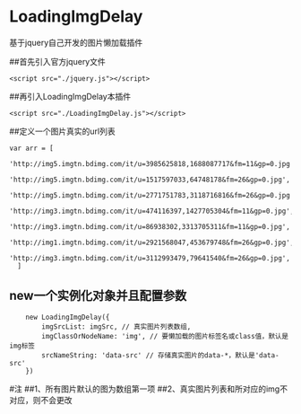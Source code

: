 # LoadingImgDelay
基于jquery自己开发的图片懒加载插件


##首先引入官方jquery文件
```
<script src="./jquery.js"></script>
```

##再引入LoadingImgDelay本插件
```
<script src="./LoadingImgDelay.js"></script>
```

##定义一个图片真实的url列表
```
var arr = [
        'http://img5.imgtn.bdimg.com/it/u=3985625818,1688087717&fm=11&gp=0.jpg',
        'http://img5.imgtn.bdimg.com/it/u=1517597033,64748178&fm=26&gp=0.jpg',
        'http://img5.imgtn.bdimg.com/it/u=2771751783,3118716816&fm=26&gp=0.jpg',
        'http://img3.imgtn.bdimg.com/it/u=474116397,1427705304&fm=11&gp=0.jpg',
        'http://img3.imgtn.bdimg.com/it/u=86938302,3313705311&fm=11&gp=0.jpg',
        'http://img1.imgtn.bdimg.com/it/u=2921568047,453679748&fm=26&gp=0.jpg',
        'http://img3.imgtn.bdimg.com/it/u=3112993479,79641540&fm=26&gp=0.jpg',
  ]
```
## new一个实例化对象并且配置参数
```
    new LoadingImgDelay({
        imgSrcList: imgSrc, // 真实图片列表数组,
        imgClassOrNodeName: 'img', // 要懒加载的图片标签名或class值，默认是img标签
        srcNameString: 'data-src' // 存储真实图片的data-*，默认是'data-src'
    })
```

#注
##1、所有图片默认的图为数组第一项
##2、真实图片列表和所对应的img不对应，则不会更改


